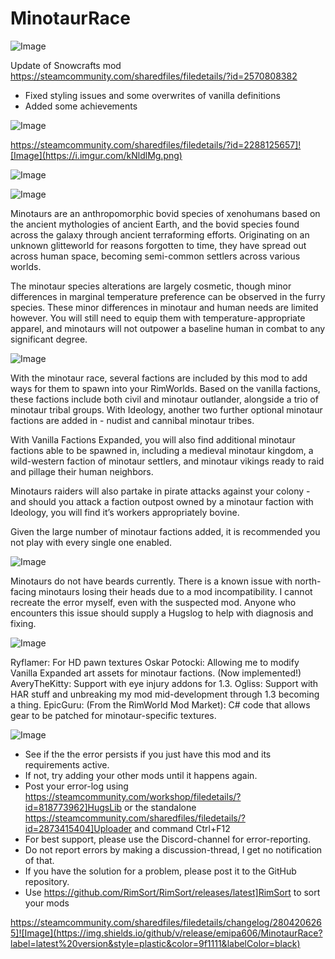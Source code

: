 # MinotaurRace

![Image](https://i.imgur.com/buuPQel.png)

Update of Snowcrafts mod
https://steamcommunity.com/sharedfiles/filedetails/?id=2570808382

- Fixed styling issues and some overwrites of vanilla definitions
- Added some achievements

![Image](https://i.imgur.com/KFjAmff.png)

	
https://steamcommunity.com/sharedfiles/filedetails/?id=2288125657]![Image](https://i.imgur.com/kNldlMg.png)


![Image](https://i.imgur.com/Z4GOv8H.png)

![Image](https://imgur.com/E1lC9UC.png)

Minotaurs are an anthropomorphic bovid species of xenohumans based on the ancient mythologies of ancient Earth, and the bovid species found across the galaxy through ancient terraforming efforts. Originating on an unknown glitteworld for reasons forgotten to time, they have spread out across human space, becoming semi-common settlers across various worlds.

The minotaur species alterations are largely cosmetic, though minor differences in marginal temperature preference can be observed in the furry species. These minor differences in minotaur and human needs are limited however. You will still need to equip them with temperature-appropriate apparel, and minotaurs will not outpower a baseline human in combat to any significant degree.

![Image](https://imgur.com/CqhU0OD.png)

With the minotaur race, several factions are included by this mod to add ways for them to spawn into your RimWorlds. Based on the vanilla factions, these factions include both civil and minotaur outlander, alongside a trio of minotaur tribal groups. With Ideology, another two further optional minotaur factions are added in - nudist and cannibal minotaur tribes.

With Vanilla Factions Expanded, you will also find additional minotaur factions able to be spawned in, including a medieval minotaur kingdom, a wild-western faction of minotaur settlers, and minotaur vikings ready to raid and pillage their human neighbors.

Minotaurs raiders will also partake in pirate attacks against your colony - and should you attack a faction outpost owned by a minotaur faction with Ideology, you will find it’s workers appropriately bovine.

Given the large number of minotaur factions added, it is recommended you not play with every single one enabled.

![Image](https://imgur.com/Px4zzHS.png)

Minotaurs do not have beards currently.
There is a known issue with north-facing minotaurs losing their heads due to a mod incompatibility. I cannot recreate the error myself, even with the suspected mod. Anyone who encounters this issue should supply a Hugslog to help with diagnosis and fixing.

![Image](https://imgur.com/nGoEpLc.png)

Ryflamer: For HD pawn textures
Oskar Potocki: Allowing me to modify Vanilla Expanded art assets for minotaur factions. (Now implemented!)
AveryTheKitty: Support with eye injury addons for 1.3.
Ogliss: Support with HAR stuff and unbreaking my mod mid-development through 1.3 becoming a thing.
EpicGuru: (From the RimWorld Mod Market): C# code that allows gear to be patched for minotaur-specific textures.

![Image](https://i.imgur.com/PwoNOj4.png)



-  See if the the error persists if you just have this mod and its requirements active.
-  If not, try adding your other mods until it happens again.
-  Post your error-log using https://steamcommunity.com/workshop/filedetails/?id=818773962]HugsLib or the standalone https://steamcommunity.com/sharedfiles/filedetails/?id=2873415404]Uploader and command Ctrl+F12
-  For best support, please use the Discord-channel for error-reporting.
-  Do not report errors by making a discussion-thread, I get no notification of that.
-  If you have the solution for a problem, please post it to the GitHub repository.
-  Use https://github.com/RimSort/RimSort/releases/latest]RimSort to sort your mods



https://steamcommunity.com/sharedfiles/filedetails/changelog/2804206265]![Image](https://img.shields.io/github/v/release/emipa606/MinotaurRace?label=latest%20version&style=plastic&color=9f1111&labelColor=black)

